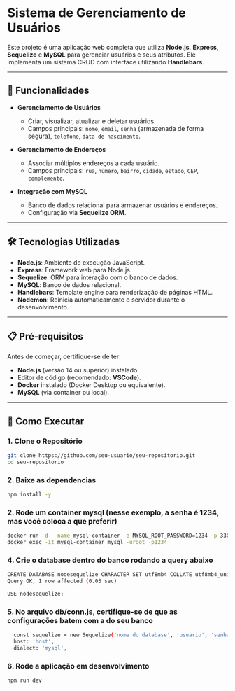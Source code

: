 # Sistema de Gerenciamento de Usuários

Este projeto é uma aplicação web completa que utiliza **Node.js**, **Express**, **Sequelize** e **MySQL** para gerenciar usuários e seus atributos. Ele implementa um sistema CRUD com interface utilizando **Handlebars**.

---

## 📝 Funcionalidades

- **Gerenciamento de Usuários**
  - Criar, visualizar, atualizar e deletar usuários.
  - Campos principais: `nome`, `email`, `senha` (armazenada de forma segura), `telefone`, `data de nascimento`.

- **Gerenciamento de Endereços**
  - Associar múltiplos endereços a cada usuário.
  - Campos principais: `rua`, `número`, `bairro`, `cidade`, `estado`, `CEP`, `complemento`.

- **Integração com MySQL**
  - Banco de dados relacional para armazenar usuários e endereços.
  - Configuração via **Sequelize ORM**.

---

## 🛠️ Tecnologias Utilizadas

- **Node.js**: Ambiente de execução JavaScript.
- **Express**: Framework web para Node.js.
- **Sequelize**: ORM para interação com o banco de dados.
- **MySQL**: Banco de dados relacional.
- **Handlebars**: Template engine para renderização de páginas HTML.
- **Nodemon**: Reinicia automaticamente o servidor durante o desenvolvimento.

---

## 📋 Pré-requisitos

Antes de começar, certifique-se de ter:

- **Node.js** (versão 14 ou superior) instalado.
- Editor de código (recomendado: **VSCode**).
- **Docker** instalado (Docker Desktop ou equivalente).
- **MySQL** (via container ou local).

---

## 🚀 Como Executar

### 1. Clone o Repositório

```bash
git clone https://github.com/seu-usuario/seu-repositorio.git
cd seu-repositorio
```

### 2. **Baixe as dependencias**

```bash
npm install -y
```

### 2. **Rode um container mysql (nesse exemplo, a senha é 1234, mas você coloca a que preferir)**

```bash
docker run -d --name mysql-container -e MYSQL_ROOT_PASSWORD=1234 -p 3306:3306 -v mysql_data:/var/lib/mysql mysql:latest
docker exec -it mysql-container mysql -uroot -p1234
```

### 4. **Crie o database dentro do banco rodando a query abaixo**

```bash
CREATE DATABASE nodesequelize CHARACTER SET utf8mb4 COLLATE utf8mb4_unicode_ci;
Query OK, 1 row affected (0.03 sec)

USE nodesequelize;
```

### 5. **No arquivo db/conn.js, certifique-se de que as configurações batem com a do seu banco**

```bash
  const sequelize = new Sequelize('nome do database', 'usuario', 'senha', {
  host: 'host',
  dialect: 'mysql',
```

### 6. **Rode a aplicação em desenvolvimento**

```bash
npm run dev
```
